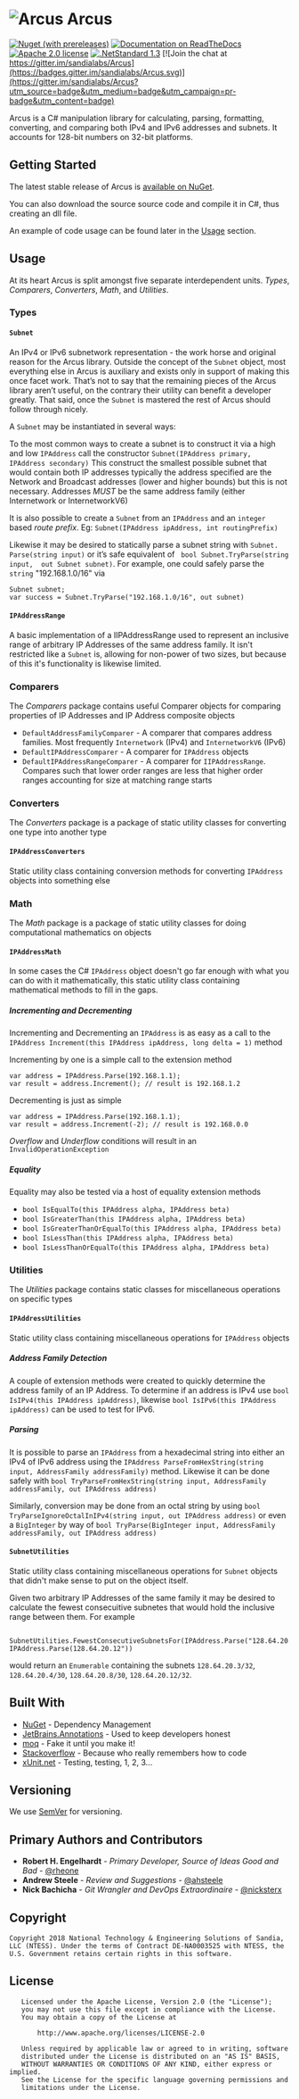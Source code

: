 # ![Arcus](resources/images/icon_64x64.png) Arcus

[![Nuget (with prereleases)](https://img.shields.io/nuget/vpre/Arcus?logo=nuget)](https://www.nuget.org/packages/Arcus/)
[![Documentation on ReadTheDocs](https://img.shields.io/badge/Read%20the%20Docs-Arcus-lightgrey?logo=read%20the%20docs)](https://arcus.readthedocs.io)
[![Apache 2.0 license](https://img.shields.io/github/license/sandialabs/arcus)](https://github.com/sandialabs/Arcus/blob/master/LICENSE)
[![.NetStandard 1.3](https://img.shields.io/badge/targets-.NETStandard%201.3-blueviolet)](https://docs.microsoft.com/en-us/dotnet/standard/net-standard)
[![Join the chat at https://gitter.im/sandialabs/Arcus](https://badges.gitter.im/sandialabs/Arcus.svg)](https://gitter.im/sandialabs/Arcus?utm_source=badge&utm_medium=badge&utm_campaign=pr-badge&utm_content=badge)

Arcus is a C# manipulation library for calculating, parsing, formatting, converting, and comparing both IPv4 and IPv6 addresses and subnets. It accounts for 128-bit numbers on 32-bit platforms.

## Getting Started

The latest stable release of Arcus is [available on NuGet](https://www.nuget.org/packages/Arcus/).

You can also download the source source code and compile it in C#, thus creating an dll file.

An example of code usage can be found later in the [Usage](https://github.com/sandialabs/Arcus#usage) section.

## Usage

At its heart Arcus is split amongst five separate interdependent units. *Types*, *Comparers*, *Converters*, *Math*, and *Utilities*.

### Types

#### `Subnet`

An IPv4 or IPv6 subnetwork representation - the work horse and original reason for the Arcus library. Outside the concept of the `Subnet` object, most everything else in Arcus is auxiliary and exists only in support of making this once facet work. That’s not to say that the remaining pieces of the Arcus library aren’t useful, on the contrary their utility can benefit a developer greatly. That said, once the `Subnet` is mastered the rest of Arcus should follow through nicely.

A `Subnet` may be instantiated in several ways:

To the most common ways to create a subnet is to construct it via a high and low `IPAddress` call the constructor `Subnet(IPAddress primary,  IPAddress secondary)` This construct the smallest possible subnet that would contain both IP addresses typically the address specified are the Network and Broadcast addresses (lower and higher bounds) but this is not necessary. Addresses *MUST* be the same address family (either Internetwork or InternetworkV6)

It is also possible to create a `Subnet` from an `IPAddress` and an `integer` based *route prefix*. Eg: `Subnet(IPAddress ipAddress, int routingPrefix)`

Likewise it may be desired to statically parse a subnet string with `Subnet. Parse(string input)` or it’s safe equivalent of ` bool Subnet.TryParse(string input,  out Subnet subnet)`. For example, one could safely parse the `string` "192.168.1.0/16" via
```
Subnet subnet;
var success = Subnet.TryParse("192.168.1.0/16", out subnet)
```

#### `IPAddressRange`

A basic implementation of a IIPAddressRange used to represent an inclusive range of arbitrary IP Addresses of the same address family. It isn't restricted like a `Subnet` is, allowing for non-power of two sizes, but because of this it's functionality is likewise limited.

### Comparers

The *Comparers* package contains useful Comparer objects for comparing properties of IP Addresses and IP Address composite objects

 * `DefaultAddressFamilyComparer` - A comparer that compares address families. Most frequently `Internetwork` (IPv4) and `InternetworkV6` (IPv6)
 * `DefaultIPAddressComparer` - A comparer for `IPAddress` objects
 * `DefaultIPAddressRangeComparer` - A comparer for `IIPAddressRange`. Compares such that lower order ranges are less that higher order ranges accounting for size at matching range starts

### Converters

The *Converters* package is a package of static utility classes for converting one type into another type

#### `IPAddressConverters`

Static utility class containing conversion methods for converting `IPAddress` objects into something else

### Math

The *Math* package is a package of static utility classes for doing computational mathematics on objects

#### `IPAddressMath`

In some cases the C# `IPAddress` object doesn't go far enough with what you can do with it mathematically, this static utility class containing mathematical methods to fill in the gaps.

##### Incrementing and Decrementing

Incrementing and Decrementing an `IPAddress` is as easy as a call to the `IPAddress Increment(this IPAddress ipAddress, long delta = 1)` method

Incrementing by one is a simple call to the extension method

```
var address = IPAddress.Parse(192.168.1.1);
var result = address.Increment(); // result is 192.168.1.2
```

Decrementing is just as simple 

```
var address = IPAddress.Parse(192.168.1.1);
var result = address.Increment(-2); // result is 192.168.0.0
```

*Overflow* and *Underflow* conditions will result in an `InvalidOperationException`

##### Equality

Equality may also be tested via a host of equality extension methods

 * `bool IsEqualTo(this IPAddress alpha, IPAddress beta)`
 * `bool IsGreaterThan(this IPAddress alpha, IPAddress beta)`
 * `bool IsGreaterThanOrEqualTo(this IPAddress alpha, IPAddress beta)`
 * `bool IsLessThan(this IPAddress alpha, IPAddress beta)`
 * `bool IsLessThanOrEqualTo(this IPAddress alpha, IPAddress beta)`


### Utilities

The *Utilities* package contains static classes for miscellaneous operations on specific types

#### `IPAddressUtilities`

Static utility class containing miscellaneous operations for `IPAddress` objects

##### Address Family Detection

A couple of extension methods were created to quickly determine the address family of an IP Address. To determine if an address is IPv4 use `bool IsIPv4(this IPAddress ipAddress)`, likewise `bool IsIPv6(this IPAddress ipAddress)` can be used to test for IPv6.


##### Parsing

It is possible to parse an `IPAddress` from a hexadecimal string into either an IPv4 of IPv6 address using the `IPAddress ParseFromHexString(string input, AddressFamily addressFamily)` method. Likewise it can be done safely with `bool TryParseFromHexString(string input, AddressFamily addressFamily, out IPAddress address)`

Similarly, conversion may be done from an octal string by using `bool TryParseIgnoreOctalInIPv4(string input, out IPAddress address)` or even a `BigInteger` by way of `bool TryParse(BigInteger input, AddressFamily addressFamily, out IPAddress address)`


#### `SubnetUtilities`

Static utility class containing miscellaneous operations for `Subnet` objects that didn't make sense to put on the object itself.

Given two arbitrary IP Addresses of the same family it may be desired to calculate the fewest consecuitive subnetes that would hold the inclusive range between them. For example

```
    SubnetUtilities.FewestConsecutiveSubnetsFor(IPAddress.Parse("128.64.20.3"), IPAddress.Parse(128.64.20.12"))
```

would return an `Enumerable` containing the subnets `128.64.20.3/32`, `128.64.20.4/30`, `128.64.20.8/30`, `128.64.20.12/32`.

## Built With

* [NuGet](https://www.nuget.org/) - Dependency Management
* [JetBrains.Annotations](https://www.jetbrains.com/help/resharper/10.0/Code_Analysis__Code_Annotations.html) - Used to keep developers honest
* [moq](https://github.com/moq/moq4/wiki) - Fake it until you make it!
* [Stackoverflow](https://stackoverflow.com/) - Because who really remembers how to code
* [xUnit.net](https://xunit.net/) - Testing, testing, 1, 2, 3...

## Versioning

We use [SemVer](http://semver.org/) for versioning.

## Primary Authors and Contributors

* **Robert H. Engelhardt** - *Primary Developer, Source of Ideas Good and Bad* - [@rheone](https://twitter.com/rheone)
* **Andrew Steele** - *Review and Suggestions* - [@ahsteele](https://twitter.com/ahsteele)
* **Nick Bachicha** - *Git Wrangler and DevOps Extraordinaire* - [@nicksterx](https://twitter.com/nicksterx)

## Copyright

```
Copyright 2018 National Technology & Engineering Solutions of Sandia, LLC (NTESS). Under the terms of Contract DE-NA0003525 with NTESS, the U.S. Government retains certain rights in this software.
```

## License

```
   Licensed under the Apache License, Version 2.0 (the "License");
   you may not use this file except in compliance with the License.
   You may obtain a copy of the License at

       http://www.apache.org/licenses/LICENSE-2.0

   Unless required by applicable law or agreed to in writing, software
   distributed under the License is distributed on an "AS IS" BASIS,
   WITHOUT WARRANTIES OR CONDITIONS OF ANY KIND, either express or implied.
   See the License for the specific language governing permissions and
   limitations under the License.
```
